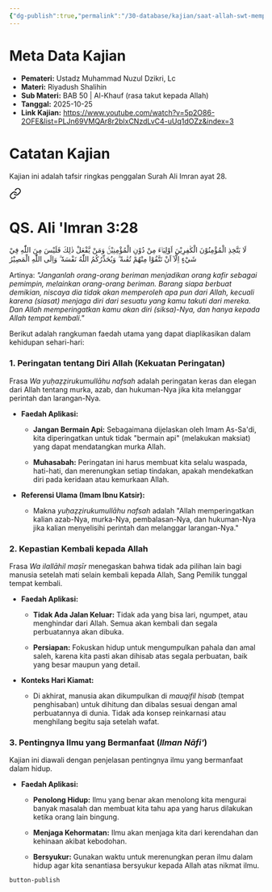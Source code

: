 ```yaml
---
{"dg-publish":true,"permalink":"/30-database/kajian/saat-allah-swt-memperingatkan-kita-tentang-diri-nya/","tags":["kajian"]}
---
```





# Meta Data Kajian 
<div><ul class="dataview list-view-ul"><li><span><strong>Pemateri:</strong> Ustadz Muhammad Nuzul Dzikri, Lc</span></li><li><span><strong>Materi:</strong> Riyadush Shalihin</span></li><li><span><strong>Sub Materi:</strong> BAB 50 | Al-Khauf (rasa takut kepada Allah)</span></li><li><span><strong>Tanggal:</strong> 2025-10-25</span></li><li><span><strong>Link Kajian:</strong> <a rel="noopener nofollow" class="external-link" href="https://www.youtube.com/watch?v=5p2O86-2OFE&amp;list=PLJn69VMQAr8r2blxCNzdLvC4-uUq1dOZz&amp;index=3" target="_blank">https://www.youtube.com/watch?v=5p2O86-2OFE&amp;list=PLJn69VMQAr8r2blxCNzdLvC4-uUq1dOZz&amp;index=3</a></span></li></ul></div>

# Catatan Kajian
Kajian ini adalah tafsir ringkas penggalan Surah Ali Imran ayat 28. 
<div class="transclusion internal-embed is-loaded"><a class="markdown-embed-link" href="/30-database/al-quran/all-surah/#qs-ali-imran-3-28" aria-label="Open link"><svg xmlns="http://www.w3.org/2000/svg" width="24" height="24" viewBox="0 0 24 24" fill="none" stroke="currentColor" stroke-width="2" stroke-linecap="round" stroke-linejoin="round" class="svg-icon lucide-link"><path d="M10 13a5 5 0 0 0 7.54.54l3-3a5 5 0 0 0-7.07-7.07l-1.72 1.71"></path><path d="M14 11a5 5 0 0 0-7.54-.54l-3 3a5 5 0 0 0 7.07 7.07l1.71-1.71"></path></svg></a><div class="markdown-embed">



# QS. Ali 'Imran 3:28
لَا يَتَّخِذِ الْمُؤْمِنُوْنَ الْكٰفِرِيْنَ اَوْلِيَاۤءَ مِنْ دُوْنِ الْمُؤْمِنِيْنَۚ وَمَنْ يَّفْعَلْ ذٰلِكَ فَلَيْسَ مِنَ اللّٰهِ فِيْ شَيْءٍ اِلَّآ اَنْ تَتَّقُوْا مِنْهُمْ تُقٰىةً ۗ وَيُحَذِّرُكُمُ اللّٰهُ نَفْسَهٗ ۗ وَاِلَى اللّٰهِ الْمَصِيْرُ

Artinya: *"Janganlah orang-orang beriman menjadikan orang kafir sebagai pemimpin, melainkan orang-orang beriman. Barang siapa berbuat demikian, niscaya dia tidak akan memperoleh apa pun dari Allah, kecuali karena (siasat) menjaga diri dari sesuatu yang kamu takuti dari mereka. Dan Allah memperingatkan kamu akan diri (siksa)-Nya, dan hanya kepada Allah tempat kembali."*



</div></div>


Berikut adalah rangkuman faedah utama yang dapat diaplikasikan dalam kehidupan sehari-hari:

### 1. Peringatan tentang Diri Allah (Kekuatan Peringatan)

Frasa _Wa yuḥaẓẓirukumullāhu nafsah_ adalah peringatan keras dan elegan dari Allah tentang murka, azab, dan hukuman-Nya jika kita melanggar perintah dan larangan-Nya.

- **Faedah Aplikasi:**
    
    - **Jangan Bermain Api:** Sebagaimana dijelaskan oleh Imam As-Sa'di, kita diperingatkan untuk tidak "bermain api" (melakukan maksiat) yang dapat mendatangkan murka Allah.
        
    - **Muhasabah:** Peringatan ini harus membuat kita selalu waspada, hati-hati, dan merenungkan setiap tindakan, apakah mendekatkan diri pada keridaan atau kemurkaan Allah.
        
- **Referensi Ulama (Imam Ibnu Katsir):**
    
    - Makna _yuḥaẓẓirukumullāhu nafsah_ adalah "Allah memperingatkan kalian azab-Nya, murka-Nya, pembalasan-Nya, dan hukuman-Nya jika kalian menyelisihi perintah dan melanggar larangan-Nya."
        

### 2. Kepastian Kembali kepada Allah

Frasa _Wa ilallāhil maṣīr_ menegaskan bahwa tidak ada pilihan lain bagi manusia setelah mati selain kembali kepada Allah, Sang Pemilik tunggal tempat kembali.

- **Faedah Aplikasi:**
    
    - **Tidak Ada Jalan Keluar:** Tidak ada yang bisa lari, ngumpet, atau menghindar dari Allah. Semua akan kembali dan segala perbuatannya akan dibuka.
        
    - **Persiapan:** Fokuskan hidup untuk mengumpulkan pahala dan amal saleh, karena kita pasti akan dihisab atas segala perbuatan, baik yang besar maupun yang detail.
        
- **Konteks Hari Kiamat:**
    
    - Di akhirat, manusia akan dikumpulkan di _mauqifil hisab_ (tempat penghisaban) untuk dihitung dan dibalas sesuai dengan amal perbuatannya di dunia. Tidak ada konsep reinkarnasi atau menghilang begitu saja setelah wafat.
        

### 3. Pentingnya Ilmu yang Bermanfaat (_Ilman Nāfi'_)

Kajian ini diawali dengan penjelasan pentingnya ilmu yang bermanfaat dalam hidup.

- **Faedah Aplikasi:**
    
    - **Penolong Hidup:** Ilmu yang benar akan menolong kita mengurai banyak masalah dan membuat kita tahu apa yang harus dilakukan ketika orang lain bingung.
        
    - **Menjaga Kehormatan:** Ilmu akan menjaga kita dari kerendahan dan kehinaan akibat kebodohan.
        
    - **Bersyukur:** Gunakan waktu untuk merenungkan peran ilmu dalam hidup agar kita senantiasa bersyukur kepada Allah atas nikmat ilmu.
 
 
 `button-publish`